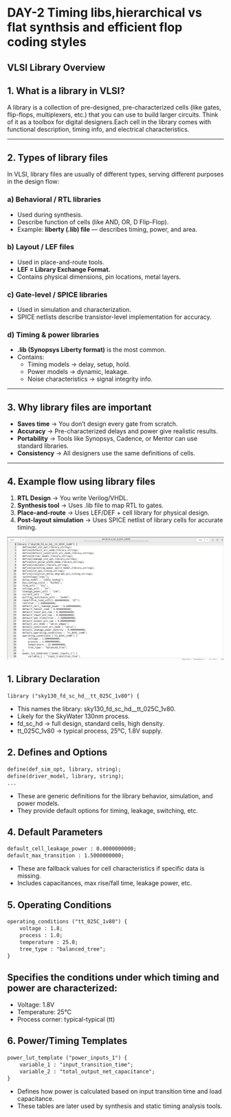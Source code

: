 # DAY-2  Timing libs,hierarchical vs flat synthsis and efficient flop coding styles

## VLSI Library Overview

## 1. What is a library in VLSI?

A library is a collection of pre-designed, pre-characterized cells (like gates, flip-flops, multiplexers, etc.) that you can use to build larger circuits.
Think of it as a toolbox for digital designers.Each cell in the library comes with functional description, timing info, and electrical characteristics.

---

## 2. Types of library files

In VLSI, library files are usually of different types, serving different purposes in the design flow:

### a) Behavioral / RTL libraries
- Used during synthesis.
- Describe function of cells (like AND, OR, D Flip-Flop).
- Example: **liberty (.lib) file** — describes timing, power, and area.

### b) Layout / LEF files
- Used in place-and-route tools.
- **LEF = Library Exchange Format.**
- Contains physical dimensions, pin locations, metal layers.

### c) Gate-level / SPICE libraries
- Used in simulation and characterization.
- SPICE netlists describe transistor-level implementation for accuracy.

### d) Timing & power libraries
- **.lib (Synopsys Liberty format)** is the most common.
- Contains:
  - Timing models → delay, setup, hold.
  - Power models → dynamic, leakage.
  - Noise characteristics → signal integrity info.

---

## 3. Why library files are important

- **Saves time** → You don’t design every gate from scratch.
- **Accuracy** → Pre-characterized delays and power give realistic results.
- **Portability** → Tools like Synopsys, Cadence, or Mentor can use standard libraries.
- **Consistency** → All designers use the same definitions of cells.

---

## 4. Example flow using library files

1. **RTL Design** → You write Verilog/VHDL.
2. **Synthesis tool** → Uses .lib file to map RTL to gates.
3. **Place-and-route** → Uses LEF/DEF + cell library for physical design.
4. **Post-layout simulation** → Uses SPICE netlist of library cells for accurate timing.

![Library_file](Screenshots/library.png)

## 1. Library Declaration

```
library ("sky130_fd_sc_hd__tt_025C_1v80") {
```
- This names the library: sky130_fd_sc_hd__tt_025C_1v80.
- Likely for the SkyWater 130nm process.
- fd_sc_hd → full design, standard cells, high density.
- tt_025C_1v80 → typical process, 25°C, 1.8V supply.


## 2. Defines and Options

```
define(def_sim_opt, library, string);
define(driver_model, library, string);
...
```
- These are generic definitions for the library behavior, simulation, and power models.
- They provide default options for timing, leakage, switching, etc.

## 4. Default Parameters
```
default_cell_leakage_power : 0.0000000000;
default_max_transition : 1.5000000000;
```
- These are fallback values for cell characteristics if specific data is missing.
- Includes capacitances, max rise/fall time, leakage power, etc.

## 5. Operating Conditions

```
operating_conditions ("tt_025C_1v80") {
    voltage : 1.8;
    process : 1.0;
    temperature : 25.0;
    tree_type : "balanced_tree";
}
```

## Specifies the conditions under which timing and power are characterized:
- Voltage: 1.8V
- Temperature: 25°C
- Process corner: typical-typical (tt)

## 6. Power/Timing Templates

```
power_lut_template ("power_inputs_1") {
    variable_1 : "input_transition_time";
    variable_2 : "total_output_net_capacitance";
}
```
- Defines how power is calculated based on input transition time and load capacitance.
- These tables are later used by synthesis and static timing analysis tools.




